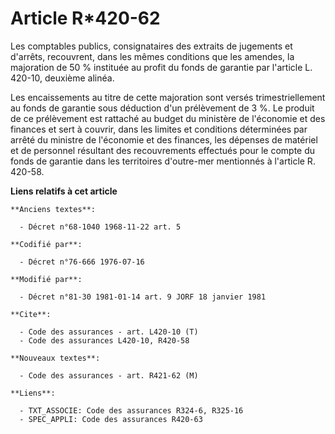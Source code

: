 # Article R*420-62

Les comptables publics, consignataires des extraits de jugements et d'arrêts, recouvrent, dans les mêmes conditions que les
amendes, la majoration de 50 % instituée au profit du fonds de garantie par l'article L. 420-10, deuxième alinéa.

Les encaissements au titre de cette majoration sont versés trimestriellement au fonds de garantie sous déduction d'un
prélèvement de 3 %. Le produit de ce prélèvement est rattaché au budget du ministère de l'économie et des finances et sert à
couvrir, dans les limites et conditions déterminées par arrêté du ministre de l'économie et des finances, les dépenses de
matériel et de personnel résultant des recouvrements effectués pour le compte du fonds de garantie dans les territoires
d'outre-mer mentionnés à l'article R. 420-58.

**Liens relatifs à cet article**

	**Anciens textes**:

	  - Décret n°68-1040 1968-11-22 art. 5

	**Codifié par**:

	  - Décret n°76-666 1976-07-16

	**Modifié par**:

	  - Décret n°81-30 1981-01-14 art. 9 JORF 18 janvier 1981

	**Cite**:

	  - Code des assurances - art. L420-10 (T)
	  - Code des assurances L420-10, R420-58

	**Nouveaux textes**:

	  - Code des assurances - art. R421-62 (M)

	**Liens**:

	  - TXT_ASSOCIE: Code des assurances R324-6, R325-16
	  - SPEC_APPLI: Code des assurances R420-63
